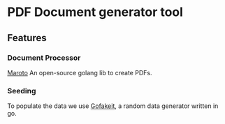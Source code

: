 # PDF Document generator tool 

## Features
### Document Processor
[Maroto](https://github.com/johnfercher/maroto) An open-source golang lib to create PDFs.

### Seeding
To populate the data we use [Gofakeit](https://github.com/brianvoe/gofakeit), a random data generator written in go.